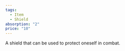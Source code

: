 ```yaml
---  
tags:  
  - Item  
  - Shield  
absorption: "2"  
price: "10"  
---  
```

A shield that can be used to protect oneself in combat.